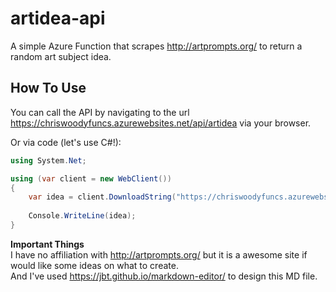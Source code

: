# artidea-api
A simple Azure Function that scrapes http://artprompts.org/ to return a random art subject idea.

## How To Use
You can call the API by navigating to the url https://chriswoodyfuncs.azurewebsites.net/api/artidea via your browser.

Or via code (let's use C#!):
```csharp
using System.Net;

using (var client = new WebClient())
{
    var idea = client.DownloadString("https://chriswoodyfuncs.azurewebsites.net/api/artidea");
    
    Console.WriteLine(idea);
}
```

**Important Things**<br>
I have no affiliation with http://artprompts.org/ but it is a awesome site if would like some ideas on what to create.<br>
And I've used https://jbt.github.io/markdown-editor/ to design this MD file.